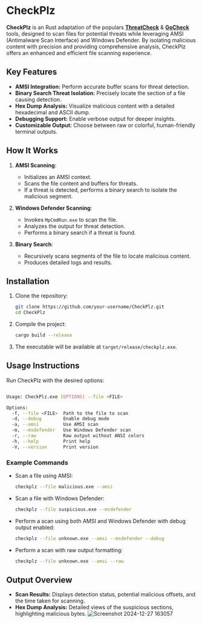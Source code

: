 # CheckPlz

**CheckPlz** is an Rust adaptation of the populars **[ThreatCheck](https://github.com/rasta-mouse/ThreatCheck)** & **[GoCheck](https://github.com/gatariee/gocheck)** tools, designed to scan files for potential threats while leveraging AMSI (Antimalware Scan Interface) and Windows Defender. By isolating malicious content with precision and providing comprehensive analysis, CheckPlz offers an enhanced and efficient file scanning experience.

## Key Features
- **AMSI Integration:** Perform accurate buffer scans for threat detection.
- **Binary Search Threat Isolation:** Precisely locate the section of a file causing detection.
- **Hex Dump Analysis:** Visualize malicious content with a detailed hexadecimal and ASCII dump.
- **Debugging Support:** Enable verbose output for deeper insights.
- **Customizable Output:** Choose between raw or colorful, human-friendly terminal outputs.


## How It Works

1. **AMSI Scanning**:
   - Initializes an AMSI context.
   - Scans the file content and buffers for threats.
   - If a threat is detected, performs a binary search to isolate the malicious segment.

2. **Windows Defender Scanning**:
   - Invokes `MpCmdRun.exe` to scan the file.
   - Analyzes the output for threat detection.
   - Performs a binary search if a threat is found.

3. **Binary Search**:
   - Recursively scans segments of the file to locate malicious content.
   - Produces detailed logs and results.


## Installation
1. Clone the repository:
   ```bash
   git clone https://github.com/your-username/CheckPlz.git
   cd CheckPlz
   ```
2. Compile the project:
   ```bash
   cargo build --release
   ```
3. The executable will be available at `target/release/checkplz.exe`.

## Usage Instructions
Run CheckPlz with the desired options:

```bash

Usage: CheckPlz.exe [OPTIONS] --file <FILE>

Options:
  -f, --file <FILE>  Path to the file to scan
  -d, --debug        Enable debug mode
  -a, --amsi         Use AMSI scan
  -m, --msdefender   Use Windows Defender scan
  -r, --raw          Raw output without ANSI colors
  -h, --help         Print help
  -V, --version      Print version
```

### Example Commands
- Scan a file using AMSI:
  ```bash
  checkplz --file malicious.exe --amsi
  ```

- Scan a file with Windows Defender:
  ```bash
  checkplz --file suspicious.exe --msdefender
  ```

- Perform a scan using both AMSI and Windows Defender with debug output enabled:
  ```bash
  checkplz --file unknown.exe --amsi --msdefender --debug
  ```

- Perform a scan with raw output formatting:
  ```bash
  checkplz --file unknown.exe --amsi --raw
  ```

## Output Overview
- **Scan Results:** Displays detection status, potential malicious offsets, and the time taken for scanning.
- **Hex Dump Analysis:** Detailed views of the suspicious sections, highlighting malicious bytes.
![Screenshot 2024-12-27 163057](https://github.com/user-attachments/assets/b8101d33-c4a4-4fc5-85f7-f1b1b6313dde)


